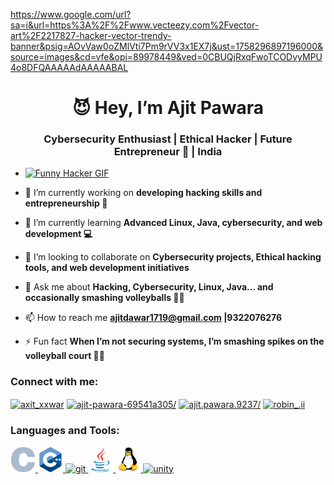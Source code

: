 https://www.google.com/url?sa=i&url=https%3A%2F%2Fwww.vecteezy.com%2Fvector-art%2F2217827-hacker-vector-trendy-banner&psig=AOvVaw0oZMlVti7Pm9rVV3x1EX7j&ust=1758296897196000&source=images&cd=vfe&opi=89978449&ved=0CBUQjRxqFwoTCODvyMPU4o8DFQAAAAAdAAAAABAL


<h1 align="center">😈 Hey, I’m Ajit Pawara</h1>
<h3 align="center">Cybersecurity Enthusiast | Ethical Hacker | Future Entrepreneur 🚀 | India</h3>

- <a href="https://media2.giphy.com/media/v1.Y2lkPTc5MGI3NjExNjZnY2hocWUxNjdud2lubDhhZGpoMGViYmp4dXRpa2k0bWNzZHNuMiZlcD12MV9pbnRlcm5hbF9naWZfYnlfaWQmY3Q9Zw/77rvjVcaJr1BgKSXtR/giphy.gif" target="_blank" style="float: left; margin-right: 10px;">
  <img src="https://media2.giphy.com/media/v1.Y2lkPTc5MGI3NjExNjZnY2hocWUxNjdud2lubDhhZGpoMGViYmp4dXRpa2k0bWNzZHNuMiZlcD12MV9pbnRlcm5hbF9naWZfYnlfaWQmY3Q9Zw/77rvjVcaJr1BgKSXtR/giphy.gif" alt="Funny Hacker GIF" width="300">
</a>

- 🔭 I’m currently working on **developing hacking skills and entrepreneurship 🚀**

- 🌱 I’m currently learning **Advanced Linux, Java, cybersecurity, and web development 💻**

- 👯 I’m looking to collaborate on **Cybersecurity projects, Ethical hacking tools, and web development initiatives**

- 💬 Ask me about **Hacking, Cybersecurity, Linux, Java… and occasionally smashing volleyballs 🏐😎**

- 📫 How to reach me **ajitdawar1719@gmail.com |9322076276**

- ⚡ Fun fact **When I’m not securing systems, I’m smashing spikes on the volleyball court 🏐🔐**



<h3 align="left">Connect with me:</h3>
<p align="left">
<a href="https://twitter.com/axit_xxwar" target="blank"><img align="center" src="https://raw.githubusercontent.com/rahuldkjain/github-profile-readme-generator/master/src/images/icons/Social/twitter.svg" alt="axit_xxwar" height="30" width="40" /></a>
<a href="https://linkedin.com/in/ajit-pawara-69541a305/" target="blank"><img align="center" src="https://raw.githubusercontent.com/rahuldkjain/github-profile-readme-generator/master/src/images/icons/Social/linked-in-alt.svg" alt="ajit-pawara-69541a305/" height="30" width="40" /></a>
<a href="https://fb.com/ajit.pawara.9237/" target="blank"><img align="center" src="https://raw.githubusercontent.com/rahuldkjain/github-profile-readme-generator/master/src/images/icons/Social/facebook.svg" alt="ajit.pawara.9237/" height="30" width="40" /></a>
<a href="https://instagram.com/robin_.ii" target="blank"><img align="center" src="https://raw.githubusercontent.com/rahuldkjain/github-profile-readme-generator/master/src/images/icons/Social/instagram.svg" alt="robin_.ii" height="30" width="40" /></a>
</p>

<h3 align="left">Languages and Tools:</h3>
<p align="left"> <a href="https://www.cprogramming.com/" target="_blank" rel="noreferrer"> <img src="https://raw.githubusercontent.com/devicons/devicon/master/icons/c/c-original.svg" alt="c" width="40" height="40"/> </a> <a href="https://www.w3schools.com/cpp/" target="_blank" rel="noreferrer"> <img src="https://raw.githubusercontent.com/devicons/devicon/master/icons/cplusplus/cplusplus-original.svg" alt="cplusplus" width="40" height="40"/> </a> <a href="https://git-scm.com/" target="_blank" rel="noreferrer"> <img src="https://www.vectorlogo.zone/logos/git-scm/git-scm-icon.svg" alt="git" width="40" height="40"/> </a> <a href="https://www.java.com" target="_blank" rel="noreferrer"> <img src="https://raw.githubusercontent.com/devicons/devicon/master/icons/java/java-original.svg" alt="java" width="40" height="40"/> </a> <a href="https://www.linux.org/" target="_blank" rel="noreferrer"> <img src="https://raw.githubusercontent.com/devicons/devicon/master/icons/linux/linux-original.svg" alt="linux" width="40" height="40"/> </a> <a href="https://unity.com/" target="_blank" rel="noreferrer"> <img src="https://www.vectorlogo.zone/logos/unity3d/unity3d-icon.svg" alt="unity" width="40" height="40"/> </a> </p>

